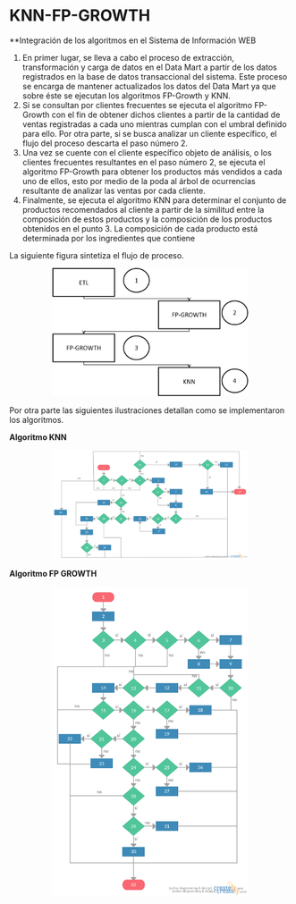 # KNN-FP-GROWTH

**Integración de los algoritmos en el Sistema de Información WEB

1.	En primer lugar, se lleva a cabo el proceso de extracción, transformación y carga de datos en el Data Mart a partir de los datos registrados en la base de datos transaccional del sistema. Este proceso se encarga de mantener actualizados los datos del Data Mart ya que sobre éste se ejecutan los algoritmos FP-Growth y KNN.
2.	Si se consultan por clientes frecuentes se ejecuta el algoritmo FP-Growth con el fin de obtener dichos clientes a partir de la cantidad de ventas registradas a cada uno mientras cumplan con el umbral definido para ello. Por otra parte, si se busca analizar un cliente específico, el flujo del proceso descarta el paso número 2.
3.	Una vez se cuente con el cliente específico objeto de análisis, o los clientes frecuentes resultantes en el paso número 2, se ejecuta el algoritmo FP-Growth para obtener los productos más vendidos a cada uno de ellos, esto por medio de la poda al árbol de ocurrencias resultante de analizar las ventas por cada cliente.
4.	Finalmente, se ejecuta el algoritmo KNN para determinar el conjunto de productos recomendados al cliente a partir de la similitud entre la composición de estos productos y la composición de los productos obtenidos en el punto 3. La composición de cada producto está determinada por los ingredientes que contiene

La siguiente figura sintetiza el flujo de proceso.

<p align="center">
  <img src="/Ingenieria/Diagrama_Complejidad_Ciclomatica/integracion_algoritmos.png" width="350"/>
</p>

Por otra parte las siguientes ilustraciones detallan como se implementaron los algoritmos.

**Algoritmo KNN**

<p align="center">
  <img src="/Ingenieria/Diagrama_Complejidad_Ciclomatica/knn.png" width="350"/>
</p>

**Algoritmo FP GROWTH**

<p align="center">
  <img src="/Ingenieria/Diagrama_Complejidad_Ciclomatica/FP_GROWTH.png" width="350"/>
</p>
